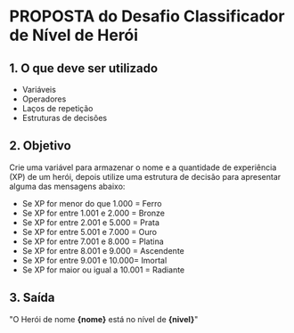 # PROPOSTA do Desafio Classificador de Nível de Herói
## 1. O que deve ser utilizado
- Variáveis
- Operadores
- Laços de repetição
- Estruturas de decisões
## 2. Objetivo
Crie uma variável para armazenar o nome e a quantidade de experiência (XP) de um herói, depois utilize uma estrutura de decisão para apresentar alguma das mensagens abaixo:
- Se XP for menor do que 1.000 = Ferro
- Se XP for entre 1.001 e 2.000 = Bronze
- Se XP for entre 2.001 e 5.000 = Prata
- Se XP for entre 5.001 e 7.000 = Ouro
- Se XP for entre 7.001 e 8.000 = Platina
- Se XP for entre 8.001 e 9.000 = Ascendente
- Se XP for entre 9.001 e 10.000= Imortal
- Se XP for maior ou igual a 10.001 = Radiante
## 3. Saída
"O Herói de nome **{nome}** está no nível de **{nivel}**"
